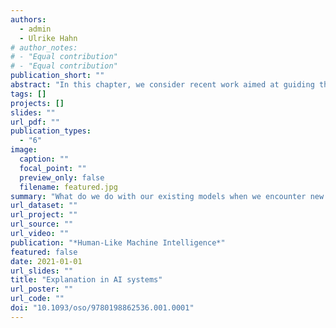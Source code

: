 ```yaml
---
authors:
  - admin
  - Ulrike Hahn
# author_notes:
# - "Equal contribution"
# - "Equal contribution"
publication_short: ""
abstract: "In this chapter, we consider recent work aimed at guiding the design of algorithmically generated explanations. The chapter proceeds in four parts. Firstly, we introduce the general problem of machine-generated explanation and illustrate different notions of explanation with the help of Bayesian belief networks. Secondly, we introduce key theoretical perspectives on what constitutes an explanation, and more specifically a 'good' explanation, from the philosophy literature. We compare these theoretical perspectives and the criteria they propose with a case study on explaining reasoning in Bayesian belief networks and present implications for AI. Thirdly, we consider the pragmatic nature of explanation with the focus on its communicative aspects that are manifested in considerations of trust. Finally, we present conclusions."
tags: []
projects: []
slides: ""
url_pdf: ""
publication_types:
  - "6"
image:
  caption: ""
  focal_point: ""
  preview_only: false
  filename: featured.jpg
summary: "What do we do with our existing models when we encounter new variables to consider? Does the order in which we learn variables matter? The paper investigates two modeling strategies and experimentally tests how people reason when presented with new variables and in different orders."
url_dataset: ""
url_project: ""
url_source: ""
url_video: ""
publication: "*Human-Like Machine Intelligence*"
featured: false
date: 2021-01-01
url_slides: ""
title: "Explanation in AI systems"
url_poster: ""
url_code: ""
doi: "10.1093/oso/9780198862536.001.0001"
---
```

